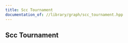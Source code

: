 ```yaml
---
title: Scc Tournament
documentation_of: //library/graph/scc_tournament.hpp
---
```

## Scc Tournament
